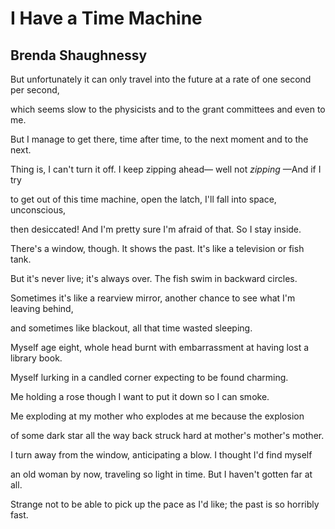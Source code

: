 # I Have a Time Machine
## Brenda Shaughnessy
But unfortunately it can only travel into the future
at a rate of one second per second,

which seems slow to the physicists and to the grant
committees and even to me.

But I manage to get there, time after time, to the next
moment and to the next.

Thing is, I can't turn it off. I keep zipping ahead—
well not _zipping_ —And if I try

to get out of this time machine, open the latch,
I'll fall into space, unconscious,

then desiccated! And I'm pretty sure I'm afraid of that.
So I stay inside.

There's a window, though. It shows the past.
It's like a television or fish tank.

But it's never live; it's always over. The fish swim
in backward circles.

Sometimes it's like a rearview mirror, another chance
to see what I'm leaving behind,

and sometimes like blackout, all that time
wasted sleeping.

Myself age eight, whole head burnt with embarrassment
at having lost a library book.

Myself lurking in a candled corner expecting
to be found charming.

Me holding a rose though I want to put it down
so I can smoke.

Me exploding at my mother who explodes at me
because the explosion

of some dark star all the way back struck hard
at mother's mother's mother.

I turn away from the window, anticipating a blow.
I thought I'd find myself

an old woman by now, traveling so light in time.
But I haven't gotten far at all.

Strange not to be able to pick up the pace as I'd like;
the past is so horribly fast.